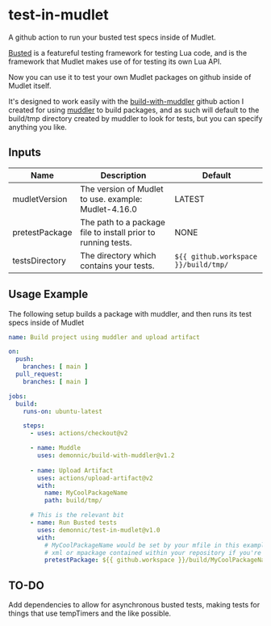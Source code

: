 # test-in-mudlet

A github action to run your busted test specs inside of Mudlet.

[Busted](https://olivinelabs.com/busted/#overview) is a featureful testing framework for testing Lua code, and is the framework that Mudlet makes use of for testing its own Lua API.

Now you can use it to test your own Mudlet packages on github inside of Mudlet itself.

It's designed to work easily with the [build-with-muddler](https://github.com/demonnic/build-with-muddler) github action I created for using [muddler](https://github.com/demonnic/muddler) to build packages, and as such will default to the build/tmp directory created by muddler to look for tests, but you can specify anything you like.

## Inputs

Name | Description | Default
--- | --- | ---
mudletVersion | The version of Mudlet to use. example: Mudlet-4.16.0 | LATEST
pretestPackage | The path to a package file to install prior to running tests. | NONE
testsDirectory | The directory which contains your tests. | `${{ github.workspace }}/build/tmp/`

## Usage Example

The following setup builds a package with muddler, and then runs its test specs inside of Mudlet

```yaml
name: Build project using muddler and upload artifact

on:
  push:
    branches: [ main ]
  pull_request:
    branches: [ main ]

jobs:
  build:
    runs-on: ubuntu-latest

    steps:
      - uses: actions/checkout@v2

      - name: Muddle
        uses: demonnic/build-with-muddler@v1.2
      
      - name: Upload Artifact
        uses: actions/upload-artifact@v2
        with:
          name: MyCoolPackageName
          path: build/tmp/

      # This is the relevant bit
      - name: Run Busted tests
        uses: demonnic/test-in-mudlet@v1.0
        with:
          # MyCoolPackageName would be set by your mfile in this example, but you could point to any
          # xml or mpackage contained within your repository if you're not using muddler.
          pretestPackage: ${{ github.workspace }}/build/MyCoolPackageName.mpackage

```

## TO-DO

Add dependencies to allow for asynchronous busted tests, making tests for things that use tempTimers and the like possible.

